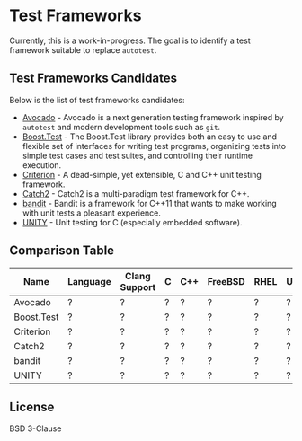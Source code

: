 # Test Frameworks

Currently, this is a work-in-progress. The goal is to identify a test framework suitable to replace `autotest`.

## Test Frameworks Candidates

Below is the list of test frameworks candidates:

- [Avocado] - Avocado is a next generation testing framework inspired by `autotest` and modern development tools such as `git`.
- [Boost.Test] - The Boost.Test library provides both an easy to use and flexible set of interfaces for writing test programs, organizing tests into simple test cases and test suites, and controlling their runtime execution.
- [Criterion] - A dead-simple, yet extensible, C and C++ unit testing framework.
- [Catch2] - Catch2 is a multi-paradigm test framework for C++.
- [bandit] - Bandit is a framework for C++11 that wants to make working with unit tests a pleasant experience.
- [UNITY] - Unit testing for C (especially embedded software).

## Comparison Table

| Name | Language | Clang Support | C | C++ | FreeBSD | RHEL | Ubuntu | Windows |
| ------ | ------ | ------ | ------ | ------ | ------ | ------ | ------ | ------ |
| Avocado | ? | ? | ? | ? | ? | ? | ? | ? |
| Boost.Test | ? | ? | ? | ? | ? | ? | ? | ? |
| Criterion | ? | ? | ? | ? | ? | ? | ? | ? |
| Catch2 | ? | ? | ? | ? | ? | ? | ? | ? |
| bandit | ? | ? | ? | ? | ? | ? | ? | ? |
| UNITY | ? | ? | ? | ? | ? | ? | ? | ? |

## License

BSD 3-Clause

   [Avocado]: <https://avocado-framework.github.io/index.html>
   [Boost.Test]:
   <https://www.boost.org/doc/libs/1_77_0/libs/test/doc/html/boost_test/intro.html>
   [Criterion]: <https://github.com/Snaipe/Criterion>
   [Catch2]: <https://github.com/catchorg/Catch2/tree/v2.x>
   [bandit]: <https://github.com/banditcpp/bandit>
   [UNITY]: <http://www.throwtheswitch.org/unity>

